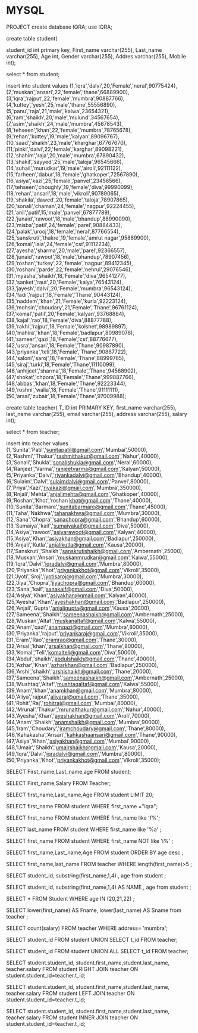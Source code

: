 # MYSQL
PROJECT
create database IQRA;
use IQRA;

create table student(

student_id int primary key,
First_name varchar(255),
Last_name varchar(255),
Age int,
Gender varchar(255),
Addres varchar(255),
Mobile int);

select * from student;

insert into student
values
(1,'iqra','dalvi',20,'Female','neral',90775424),
(2,'muskan','ansari',22,'female','thane',66889900),
(3,'iqra','rajput',22,'female','mumbra',90887766),
(4,'kuttey','yesh',25,'male','thane',55556890),
(5,'panu','raja',21,'male','kalwa',23654321),
(6,'ram','shaikh',20,'male','mulund',34567654),
(7,'asim','shaikh',24,'male','mumbra',45678543),
(8,'tehseen','khan',22,'female','mumbra',78765678),
(9,'rehan','kuttey',19,'male','kalyan',89096767),
(10,'saad','shaikh',23,'male','kharghar',67767670),
(11,'pinki','dalvi',22,'female','karghar',89098221),
(12,'shahim','raja',20,'male','mumbra',67890432),
(13,'shakil','sayyed',25,'male','taloja',96545666),
(14,'suhail','murudkar',19,'male','airoli',92111122),
(15,'farheen','dabur',18,'female','ghatkoper',72567890),
(16,'asiya','kazi',25,'female','panvel',23456566),
(17,'tehseen','choughly',19,'female','diva',99990099),
(18,'rehan','ansari',18,'male','vikroli',90789065),
(19,'shakila','dawed',20,'female','taloja',78907865),
(20,'sonali','chaman',24,'female','nagpur',92224455),
(21,'anil','patil',15,'male','panvel',67877789),
(22,'junaid','rawoot',18,'male','bhandup',88990090),
(23,'misba','patil',24,'female','parel',90884433),
(24,'palak','urooj',18,'female','neral',87766554),
(25,'sanskruti','thakre',19,'female','amrut nagar',95889900),
(26,'komal','lala',24,'female','cst',91112234),
(27,'ayesha','sharma',20,'male','parel',92366557),
(28,'junaid','rawoot',18,'male','bhandup',78907456),
(29,'roshan','turkey',22,'female','nagpur',89412345),
(30,'roshani','parde',22,'female','nehrul',29076546),
(31,'myasha','shaikh',18,'Female','diva',96541277),
(32,'sanket','raut',20,'Female','kalya',76543124),
(33,'jayesh','dalvi',20,'Female','mumbra',96543124),
(34,'fadi','rajput',18,'Female','Thane',90443124),
(35,'naddem','khan',21,'Female','kurla',92223124),
(36,'mohsin','choudary',21,'Female','Thane',96761124),
(37,'komal','patil',20,'Female','kalyan',93768884),
(38,'kajal','rao',18,'Female','diva',88877788),
(39,'rakhi','rajput',18,'Female','kolshet',98989897),
(40,'mahira','khan',18,'Female','badlapur',80989078),
(41,'sameer','qazi',18,'Female','cst',88776677),
(42,'usra','ansari',18,'Female','Thane',90987890),
(43,'priyanka','teli',18,'Female','Thane',90887722),
(44,'saloni','saroj',18,'Female','Thane',88999765),
(45,'siraj','turki',18,'Female','Thane',11110099),
(46,'anhijeet','sharma',18,'Female','Thane',94568902),
(47,'shokat','chpora',18,'Female','Thane',999887766),
(48,'abbas','khan',18,'Female','Thane',92223344),
(49,'roshni','walia',18,'Female','Thane',91111111),
(50,'arsal','zubair',18,'Female','Thane',97009988);



create table teacher(
T_ID int PRIMARY KEY,
first_name varchar(255),
last_name varchar(255),
email varchar(255),
address varchar(255),
salary int);


select * from teacher;

insert into teacher
values 
(1,'Sunita','Patil','sunitapatil@gmail.com','Mumbai',50000),
(2,'Rashmi','Thakur','rashmithakur@gmail.com','Nahur',40000),
(3,'Sonali','Shukla','sonalishukla@gmail.com','Neral',60000),
(4,'Ranjeet','Varma','ranjeetvarma@gmail.com','Kalyan',50000),
(5,'Priyanka','Dalvi','riyankadalvi@gmail.com','Bhandup',40000),
(6,'Sulaim','Dalvi','sulaimdalvi@gmail.com','Panvel',80000),
(7,'Priya','Kazi','riyakazi@gmail.com','Mumbra',350000),
(8,'Rnjali','Mehta','anjalimehta@gmail.com','Ghatkoper',40000),
(9,'Roshan','Khot','roshan khot@gmail.com','Thane',40000),
(10,'Sunita','Barmare','sunitabarmare@gmail.com','Thane',45000),
(11,'Taha','Nakhwa','tahanakhwa@gmail.com','Mumbra',30000),
(12,'Sana','Chopra','sanachopra@gmail.com','Bhandup',60000),
(13,'Sumaiya','kaif','sumaiyakaif@gmail.com','Diva',50000),
(14,'Asiya','rawoot','asiyarawoot@gmail.com','Kalyan',40000),
(15,'Asiya','Khan','asiyakhan@gmail.com','Badlapur',250000),
(16,'Anjali','Kutla','anjalikutla@gmail.com','Kausa',20000),
(17,'Sanskruti','Shaikh','sanskrutishaikh@gmail.com','Ambernath',25000),
(18,'Muskan','Ansari','muskanmrudkar@gmail.com','Kalwa',55000),
(19,'Iqra','Dalvi','iqradalvi@gmail.com','Mumbra',80000),
(20,'Priyanka','Khot','priyankakhot@gmail.com','Vikroli',35000),
(21,'Jyoti','Sroj','jyotisaroj@gmail.com','Mumbra',30000),
(22,'Jiya','Chopra','jiyachopra@gmail.com','Bhandup',60000),
(23,'Sana','kaif','sanakaif@gmail.com','Diva',50000),
(24,'Asiya','Khan','asiyakhan@gmail.com','Kalyan',40000),
(25,'Ayesha','Khan','ayeshakhan@gmail.com','Badlapur',250000),
(26,'Anjali','Gupta','anjaligupta@gmail.com','Kausa',20000),
(27,'Sameena','Shaikh','sameenashaikh@gmail.com','Ambernath',25000),
(28,'Muskan','Altaf','muskanaltaf@gmail.com','Kalwa',55000),
(29,'Anam','qazi','anamqazi@gmail.com','Mumbra',80000),
(30,'Priyanka','rajput','priyankaraj@gmail.com','Vikroli',35000),
(31,'Eram','Rao','eramrao@gmail.com','Thane',30000),
(32,'Arsal','khan','arsalkhan@gmail.com','Thane',80000),
(33,'Komal','Teli','komalteli@gmail.com','Diva',50000),
(34,'Abdul','shaikh','abdulshaikh@gmail.com','Thane',40000),
(35,'Azhar','Khan','azharkhan@gmail.com','Badlapur',250000),
(36,'Arshi','shaikh','arshishaikh@gmail.com','Thane',20000),
(37,'Sameena','Shaikh','sameenashaikh@gmail.com','Ambernath',25000),
(38,'Mushtaq','Altaf','mushtaqaltaf@gmail.com','Kalwa',55000),
(39,'Anam','khan','anamkhan@gmail.com','Mumbra',80000),
(40,'Aliya','rajput','aliyaraj@gmail.com','Thane',35000),
(41,'Rohit','Raj','rohitraj@gmail.com','Mumbai',80000),
(42,'Mrunal','Thakur','mrunalthakur@gmail.com','Nahur',40000),
(43,'Ayesha','Khan','ayeshakhan@gmail.com','Aroli',70000),
(44,'Anam','Shaikh','anamshaikh@gmail.com','Mumbra',90000),
(45,'Iram','Choudary','iramchoudary@gmail.com','Thane',80000),
(46,'Kahakasha','Ansari','kahkashaansari@gmail.com','Thane',90000),
(47,'Asiya','Khan','asiyakhan@gmail.com','Mumbai',90000),
(48,'Umair','Shaikh','umairshaikh@gmail.com','Kausa',20000),
(49,'Iqra','Dalvi','iqradalvi@gmail.com','Mumbra',80000),
(50,'Priyanka','Khot','priyankakhot@gmail.com','Vikroli',35000);


SELECT First_name,Last_name,age FROM student;

SELECT First_name,Salary FROM Teacher;

SELECT first_name,Last_name,Age FROM student LIMIT 20;

SELECT first_name FROM student WHERE first_name ="iqra";

SELECT first_name FROM student WHERE first_name like 'f%';

SELECT last_name FROM student WHERE first_name like '%a' ;

SELECT first_name FROM student WHERE first_name NOT like 'i%' ;

SELECT first_name,Last_name,Age FROM student ORDER BY age desc ;

SELECT first_name,last_name FROM teacher WHERE length(first_name)>5 ;

SELECT student_id, substring(first_name,1,4)  , age from student ;

SELECT student_id, substring(first_name,1,4) AS NAME , age from student ;

SELECT * FROM Student WHERE age IN (20,21,22) ;

SELECT lower(first_name) AS Fname, lower(last_name) AS Sname from teacher ;

SELECT count(salary) FROM teacher WHERE address= 'mumbra';

  SELECT student_id FROM student
 UNION 
 SELECT t_id FROM  teacher;
 
 SELECT student_id FROM student
 UNION ALL
 SELECT t_id FROM  teacher;
 
 SELECT student.student_id,
student.first_name,student.last_name,
teacher.salary
FROM student
RIGHT JOIN teacher
ON student.student_id=teacher.t_id;

SELECT student.student_id,
student.first_name,student.last_name,
teacher.salary
FROM student
LEFT JOIN teacher 
ON student.student_id=teacher.t_id;

 SELECT student.student_id,
student.first_name,student.last_name,
teacher.salary
FROM student
INNER JOIN teacher 
ON student.student_id=teacher.t_id;


 

 
 


 
 
 
 
 





       
       
